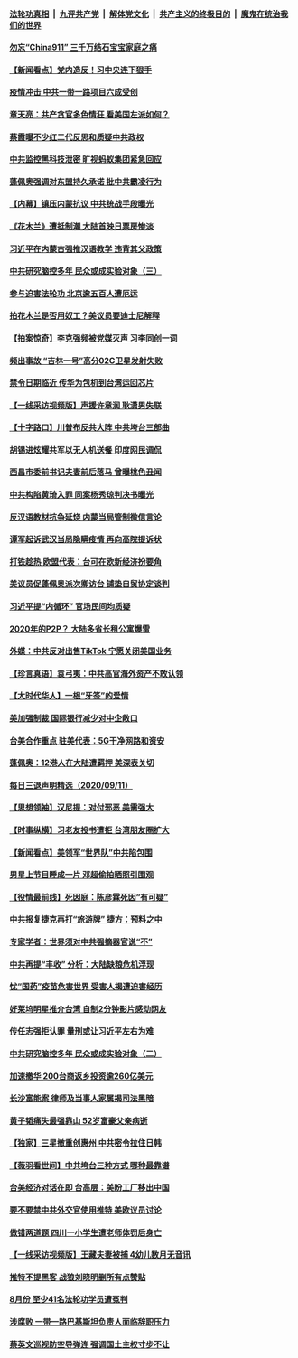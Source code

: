 ####  [法轮功真相](../../../../basic/blob/master/README.md?t=09131131) &nbsp;|&nbsp; [九评共产党](../../../../9ping.md/blob/master/README.md?t=09131131) &nbsp;|&nbsp; [解体党文化](../../../../jtdwh.md/blob/master/README.md?t=09131131)  &nbsp;|&nbsp; [共产主义的终极目的](../../../../gczydzjmd.md/blob/master/README.md?t=09131131) &nbsp;|&nbsp; [魔鬼在统治我们的世界](../../../../mgztzwmdsj.md/blob/master/README.md?t=09131131) 

#### [勿忘“China911” 三千万结石宝宝家庭之痛](../pages/nsc413/n12399733.md?t=09131131) 

#### [【新闻看点】党内造反！习中央连下狠手](../pages/nsc413/n12399440.md?t=09131131) 

#### [疫情冲击 中共一带一路项目六成受创](../pages/nsc413/n12399631.md?t=09131131) 

#### [章天亮：共产贪官多色情狂 看美国左派如何？](../pages/nsc413/n12399703.md?t=09131131) 

#### [蔡霞曝不少红二代反思和质疑中共政权](../pages/nsc413/n12399126.md?t=09131131) 

#### [中共监控黑科技泄密 旷视蚂蚁集团紧急回应](../pages/nsc413/n12399424.md?t=09131131) 

#### [蓬佩奥强调对东盟持久承诺 批中共霸凌行为](../pages/nsc413/n12399449.md?t=09131131) 

#### [【内幕】镇压内蒙抗议 中共统战手段曝光](../pages/nsc413/n12396505.md?t=09131131) 

#### [《花木兰》遭抵制潮 大陆首映日票房惨淡](../pages/nsc413/n12399380.md?t=09131131) 

#### [习近平在内蒙古强推汉语教学 违背其父政策](../pages/nsc413/n12399231.md?t=09131131) 

#### [中共研究脑控多年 民众或成实验对象（三）](../pages/nsc413/n12399309.md?t=09131131) 

#### [参与迫害法轮功 北京逾五百人遭厄运](../pages/nsc413/n12396690.md?t=09131131) 

#### [拍花木兰是否用奴工？美议员要迪士尼解释](../pages/nsc413/n12399257.md?t=09131131) 

#### [【拍案惊奇】李克强频被党媒灭声 习李同创一词](../pages/nsc413/n12398229.md?t=09131131) 

#### [频出事故 “吉林一号”高分02C卫星发射失败](../pages/nsc413/n12398864.md?t=09131131) 

#### [禁令日期临近 传华为包机到台湾运回芯片](../pages/nsc413/n12398410.md?t=09131131) 

#### [【一线采访视频版】声援许章润 耿潇男失联](../pages/nsc413/n12398327.md?t=09131131) 

#### [【十字路口】川普布反共大阵 中共垮台三部曲](../pages/nsc413/n12398012.md?t=09131131) 

#### [胡锡进炫耀共军以无人机送餐 印度网民调侃](../pages/nsc413/n12398512.md?t=09131131) 

#### [西昌市委前书记夫妻前后落马 曾曝桃色丑闻](../pages/nsc413/n12398790.md?t=09131131) 

#### [中共构陷黄琦入罪 同案杨秀琼判决书曝光](../pages/nsc413/n12398641.md?t=09131131) 

#### [反汉语教材抗争延烧 内蒙当局管制微信言论](../pages/nsc413/n12398632.md?t=09131131) 

#### [谭军起诉武汉当局隐瞒疫情 再向高院提诉状](../pages/nsc413/n12398455.md?t=09131131) 

#### [打铁趁热 欧盟代表：台可在欧新经济扮要角](../pages/nsc413/n12398665.md?t=09131131) 


#### [美议员促蓬佩奥派次卿访台 铺垫自贸协定谈判](../pages/nsc413/n12398562.md?t=09131131) 

#### [习近平提“内循环” 官场民间均质疑](../pages/nsc413/n12398262.md?t=09131131) 

#### [2020年的P2P？ 大陆多省长租公寓爆雷](../pages/nsc413/n12398252.md?t=09131131) 

#### [外媒：中共反对出售TikTok 宁愿关闭美国业务](../pages/nsc413/n12398160.md?t=09131131) 

#### [【珍言真语】袁弓夷：中共高官海外资产不敢认领](../pages/nsc413/n12397888.md?t=09131131) 

#### [【大时代华人】一根“牙签”的爱情](../pages/nsc413/n12397963.md?t=09131131) 

#### [美加强制裁 国际银行减少对中企敞口](../pages/nsc413/n12397960.md?t=09131131) 

#### [台美合作重点 驻美代表：5G干净网路和资安](../pages/nsc413/n12398099.md?t=09131131) 

#### [蓬佩奥：12港人在大陆遭羁押 美深表关切](../pages/nsc413/n12398003.md?t=09131131) 

#### [每日三退声明精选（2020/09/11）](../pages/nsc413/n12398109.md?t=09131131) 

#### [【思想领袖】汉尼提：对付邪恶 美需强大](../pages/nsc413/n12350795.md?t=09131131) 

#### [【时事纵横】习老友投书遭拒 台湾朋友圈扩大](../pages/nsc413/n12397399.md?t=09131131) 

#### [【新闻看点】美领军“世界队”中共陷包围](../pages/nsc413/n12397551.md?t=09131131) 

#### [男星上节目睡成一片 邓超偷拍晒照引围观](../pages/nsc413/n12397754.md?t=09131131) 

#### [【役情最前线】死因庭：陈彦霖死因“有可疑”](../pages/nsc413/n12397163.md?t=09131131) 

#### [中共报复捷克再打“旅游牌” 捷方：预料之中](../pages/nsc413/n12397817.md?t=09131131) 

#### [专家学者：世界须对中共强摘器官说“不”](../pages/nsc413/n12397585.md?t=09131131) 

#### [中共再提“丰收” 分析：大陆缺粮危机浮现](../pages/nsc413/n12397740.md?t=09131131) 

#### [忧“国药”疫苗危害世界 受害人揭遭迫害经历](../pages/nsc413/n12397592.md?t=09131131) 

#### [好莱坞明星推介台湾 自制2分钟影片感动网友](../pages/nsc413/n12397522.md?t=09131131) 

#### [传任志强拒认罪 量刑或让习近平左右为难](../pages/nsc413/n12397563.md?t=09131131) 

#### [中共研究脑控多年 民众或成实验对象（二）](../pages/nsc413/n12397321.md?t=09131131) 

#### [加速撤华 200台商返乡投资逾260亿美元](../pages/nsc413/n12397446.md?t=09131131) 

#### [长沙富能案 律师及当事人家属揭司法黑暗](../pages/nsc413/n12397226.md?t=09131131) 

#### [黄子韬痛失最强靠山 52岁富豪父亲病逝](../pages/nsc413/n12395386.md?t=09131131) 

#### [【独家】三星撤重创惠州 中共密令拉住日韩](../pages/nsc413/n12389899.md?t=09131131) 

#### [【薇羽看世间】中共垮台三种方式 哪种最靠谱](../pages/nsc413/n12397224.md?t=09131131) 

#### [台美经济对话在即 台高层：美盼工厂移出中国](../pages/nsc413/n12397172.md?t=09131131) 

#### [要不要禁中共外交官使用推特 美欧议员讨论](../pages/nsc413/n12397151.md?t=09131131) 

#### [做错两道题 四川一小学生遭老师体罚后身亡](../pages/nsc413/n12397093.md?t=09131131) 

#### [【一线采访视频版】王藏夫妻被捕 4幼儿数月无音讯](../pages/nsc413/n12396185.md?t=09131131) 

#### [推特不提黑客 战狼刘晓明删所有点赞贴](../pages/nsc413/n12397012.md?t=09131131) 

#### [8月份 至少41名法轮功学员遭冤判](../pages/nsc413/n12394037.md?t=09131131) 

#### [涉腐败 一带一路巴基斯坦负责人面临辞职压力](../pages/nsc413/n12396897.md?t=09131131) 

#### [蔡英文巡视防空导弹连 强调国土主权寸步不让](../pages/nsc413/n12396676.md?t=09131131) 

